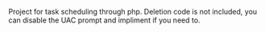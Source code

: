 Project for task scheduling through php. Deletion code is not included, you can disable the UAC prompt and impliment if you need to.
